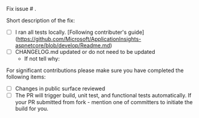 Fix issue # .

Short description of the fix:

- [ ] I ran all tests locally. [Following contributer's guide] (https://github.com/Microsoft/ApplicationInsights-aspnetcore/blob/develop/Readme.md)
- [ ] CHANGELOG.md updated or do not need to be updated
  - If not tell why: 


For significant contributions please make sure you have completed the following items:

- [ ] Changes in public surface reviewed
- [ ] The PR will trigger build, unit test, and functional tests automatically. If your PR submitted from fork - mention one of committers to initiate the build for you.
